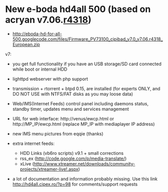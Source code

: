# New e-boda hd4all 500 (based on acryan v7.06.[r4318](https://code.google.com/p/eboda-hd-for-all-500/source/detail?r=4318)) #

  * http://eboda-hd-for-all-500.googlecode.com/files/Firmware_PV73100_cipibad_v7.0_v7.06.r4318_European.zip

v7:
  * you get full functionality if you have an USB storage/SD card connected while boot or internal HDD
  * lighttpd webserver with php support
  * transmission + rtorrent + btpd 0.15, are installed (for experts ONLY, and DO NOT USE with NTFS/FAT disks as you may loose data)
  * Web/IMS(Internet Feeds) control panel including daemons status, standby timer, updates menu and services management
  * URL for web interface: http://venus/ewcp.html or http://MP_IP/ewcp.html (replace MP\_IP with mediaplayer IP address)
  * new IMS menu pictures from eqqie (thanks)
  * extra internet feeds:
    * HDD Links (vb6ro scripts) v9.1 + small corrections
    * rss\_ex (http://code.google.com/p/media-translate/)
    * xLive (http://www.xtreamer.net/downloads/community-projects/xtreamer-live!.aspx)

  * a lot of documentation and information probably missing. Use this link http://hd4all.cipex.ro/?p=98 for comments/support requests